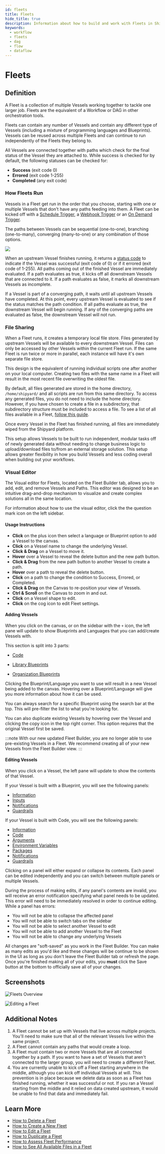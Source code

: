 ```yaml
---
id: fleets
title: Fleets
hide_title: true
description: Information about how to build and work with Fleets in Shipyard.
keywords:
  - workflow
  - fleets
  - dag
  - flow
  - dataflow
---
```


# Fleets

## Definition

A Fleet is a collection of multiple Vessels working together to tackle one larger job. Fleets are the equivalent of a Workflow or DAG in other orchestration tools.

Fleets can contain any number of Vessels and contain any different type of Vessels \(including a mixture of programming languages and Blueprints\). Vessels can be reused across multiple Fleets and can continue to run independently of the Fleets they belong to.

All Vessels are connected together with paths which check for the final status of the Vessel they are attached to. While success is checked for by default, the following statuses can be checked for:

- **Success** \(exit code 0\)
- **Errored** \(exit code 1-255\)
- **Completed** \(any exit code\)

### How Fleets Run

Vessels in a Fleet get run in the order that you choose, starting with one or multiple Vessels that don't have any paths feeding into them. A Fleet can be kicked off with a [Schedule Trigger](triggers/schedule-triggers.md), a [Webhook Trigger](triggers/webhook-triggers.md) or an [On Demand Trigger](triggers/on-demand-triggers.md).

The paths between Vessels can be sequential \(one-to-one\), branching \(one-to-many\), converging \(many-to-one\) or any combination of those options.

![](../.gitbook/assets/image_78.png)

When an upstream Vessel finishes running, it returns a [status code](other-functions/status.md) to indicate if the Vessel was successful \(exit code of 0\) or if it errored \(exit code of 1-255\). All paths coming out of the finished Vessel are immediately evaluated. If a path evaluates as true, it kicks off all downstream Vessels that are connected to it. If a path evaluates as false, it marks all downstream Vessels as incomplete.

If a Vessel is part of a converging path, it waits until all upstream Vessels have completed. At this point, every upstream Vessel is evaluated to see if the status matches the path condition. If all paths evaluate as true, the downstream Vessel will begin running. If any of the converging paths are evaluated as false, the downstream Vessel will not run.

### File Sharing

When a Fleet runs, it creates a temporary local file store. Files generated by upstream Vessels will be available to every downstream Vessel. Files can only be accessed by other Vessels within the current Fleet run. If the same Fleet is run twice or more in parallel, each instance will have it's own separate file store.

This design is the equivalent of running individual scripts one after another on your local computer. Creating two files with the same name in a Fleet will result in the most recent file overwriting the oldest file.

By default, all files generated are stored in the home directory, `/home/shipyard/` and all scripts are run from this same directory. To access any generated files, you do not need to include the home directory. However, if you have chosen to create a file in a subdirectory, that subdirectory structure must be included to access a file. To see a list of all files available in a Fleet, [follow this guide](../how-tos/fleets/see-all-files.md).

Once every Vessel in the Fleet has finished running, all files are immediately wiped from the Shipyard platform.

This setup allows Vessels to be built to run independent, modular tasks off of newly generated data without needing to change business logic to upload/download files to/from an external storage solution. This setup allows greater flexibility in how you build Vessels and less coding overall when building out your workflows.

### Visual Editor

The Visual editor for Fleets, located on the Fleet Builder tab, allows you to add, edit, and remove Vessels and Paths. This editor was designed to be an intuitive drag-and-drop mechanism to visualize and create complex solutions all in the same location.

For information about how to use the visual editor, click the the question mark icon on the left sidebar.

#### Usage Instructions

- **Click** on the plus icon then select a language or Blueprint option to add a Vessel to the canvas.
- **Click** on a Vessel name to change the underlying Vessel.
- **Click & Drag** on a Vessel to move it.
- **Hover** over a Vessel to reveal the delete button and the new path button.
- **Click & Drag** from the new path button to another Vessel to create a path.
- **Hover** over a path to reveal the delete button.
- **Click** on a path to change the condition to Success, Errored, or Completed.
- **Click & Drag** on the Canvas to re-position your view of Vessels.
- **Ctrl & Scroll** on the Canvas to zoom in and out.
- **Click** on a Vessel shape to edit.
- **Click** on the cog icon to edit Fleet settings.

#### Adding Vessels

When you click on the canvas, or on the sidebar with the `+` icon, the left pane will update to show Blueprints and Languages that you can add/create Vessels with.

This section is split into 3 parts:
- [Code](code/code-overview.md)

- [Library Blueprints](blueprint-library/blueprint-library-overview.md)

- [Organization Blueprints](blueprints.md)

Clicking the Blueprint/Language you want to use will result in a new Vessel being added to the canvas. Hovering over a Blueprint/Language will give you more information about how it can be used.

You can always search for a specific Blueprint using the search bar at the top. This will pre-filter the list to what you're looking for.

You can also duplicate existing Vessels by hovering over the Vessel and clicking the copy icon in the top right corner. This option requires that the original Vessel first be saved.

:::note
With our new updated Fleet Builder, you are no longer able to use pre-existing Vessels in a Fleet. We recommend creating all of your new Vessels from the Fleet Builder view.
:::

#### Editing Vessels

When you click on a Vessel, the left pane will update to show the contents of that Vessel. 

If your Vessel is built with a Blueprint, you will see the following panels:

- [Information](settings/information.md)
- [Inputs](inputs/vessel-inputs.md)
- [Notifications](settings/notifications.md)
- [Guardrails](settings/guardrails.md)

If your Vessel is built with Code, you will see the following panels:

- [Information](settings/information.md)
- [Code](code/code-overview.md)
- [Arguments](code/command.md#arguments)
- [Environment Variables](requirements/environment-variables.md)
- [Packages](requirements/external-package-dependencies.md)
- [Notifications](settings/notifications.md)
- [Guardrails](settings/guardrails.md)

Clicking on a panel will either expand or collapse its contents. Each panel can be edited independently and you can switch between multiple panels or multiple Vessels.

During the process of making edits, if any panel's contents are invalid, you will receive an error notification specifying what panel needs to be updated. This error will need to be immediately resolved in order to continue editing. While a panel has errors:
- You will not be able to collapse the affected panel 
- You will not be able to switch tabs on the sidebar
- You will not be able to select another Vessel to edit
- You will not be able to add another Vessel to the Fleet
- You will not be able to change any underlying Vessels

All changes are "soft-saved" as you work in the Fleet Builder. You can make as many edits as you'd like and these changes will be continue to be shown in the UI as long as you don't leave the Fleet Builder tab or refresh the page. Once you're finished making all of your edits, you **must** click the Save button at the bottom to officially save all of your changes.


## Screenshots

![Fleets Overview](../.gitbook/assets/shipyard_2021_10_19_11_43_30.png)

![Editing a Fleet](../.gitbook/assets/shipyard_2021_10_19_11_41_42.png)

## Additional Notes

1. A Fleet cannot be set up with Vessels that live across multiple projects. You'll need to make sure that all of the relevant Vessels live within the same project.
2. A Fleet cannot contain any paths that would create a loop.
3. A Fleet must contain two or more Vessels that are all connected together by a path. If you want to have a set of Vessels that aren't connected to the larger group, you will need to create a different Fleet.
4. You are currently unable to kick off a Fleet starting anywhere in the middle, although you can kick off individual Vessels at will. This prevention is in place because we delete data as soon as a Fleet has finished running, whether it was successful or not. If you ran a Vessel starting from the middle and it relied on data created upstream, it would be unable to find that data and immediately fail.

## Learn More

- [How to Delete a Fleet](../how-tos/fleets/delete-fleet.md)
- [How to Create a New Fleet](../how-tos/fleets/create-fleet.md)
- [How to Edit a Fleet](../how-tos/fleets/edit-fleet.md)
- [How to Duplicate a Fleet](../how-tos/fleets/duplicate-fleet.md)
- [How to Assess Fleet Performance](../how-tos/fleets/assess-fleet-performance.md)
- [How to See All Available Files in a Fleet](../how-tos/fleets/see-all-files.md)